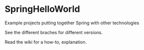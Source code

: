 SpringHelloWorld
================

Example projects putting together Spring with other technologies

See the different braches for different versions.

Read the wiki for a how-to, explanation.
